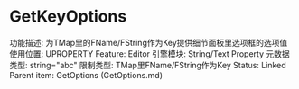 # GetKeyOptions

功能描述: 为TMap里的FName/FString作为Key提供细节面板里选项框的选项值
使用位置: UPROPERTY
Feature: Editor
引擎模块: String/Text Property
元数据类型: string="abc"
限制类型: TMap里FName/FString作为Key
Status: Linked
Parent item: GetOptions (GetOptions.md)